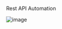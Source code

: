 Rest API Automation

![image](https://github.com/Temirln/Rest-API-Automation/assets/74649499/f60c8e76-1008-475a-a065-03398523e317)

